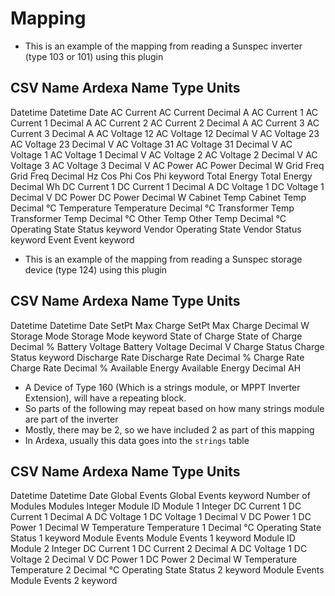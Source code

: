 # Mapping
- This is an example of the mapping from reading a Sunspec inverter (type 103 or 101) using this plugin

CSV Name                    Ardexa Name             Type        Units
-----------------------------------------------------------------------
Datetime                    Datetime                Date
AC Current                  AC Current              Decimal     A
AC Current 1                AC Current 1            Decimal     A
AC Current 2                AC Current 2            Decimal     A
AC Current 3                AC Current 3            Decimal     A
AC Voltage 12               AC Voltage 12           Decimal     V
AC Voltage 23               AC Voltage 23           Decimal     V
AC Voltage 31               AC Voltage 31           Decimal     V
AC Voltage 1                AC Voltage 1            Decimal     V
AC Voltage 2                AC Voltage 2            Decimal     V
AC Voltage 3                AC Voltage 3            Decimal     V
AC Power                    AC Power                Decimal     W
Grid Freq                   Grid Freq               Decimal     Hz
Cos Phi                     Cos Phi                 keyword
Total Energy                Total Energy            Decimal     Wh
DC Current 1                DC Current 1            Decimal     A
DC Voltage 1                DC Voltage 1            Decimal     V
DC Power                    DC Power                Decimal     W
Cabinet Temp                Cabinet Temp            Decimal     °C
Temperature                 Temperature             Decimal     °C
Transformer Temp            Transformer Temp        Decimal     °C
Other Temp                  Other Temp              Decimal     °C
Operating State             Status                  keyword
Vendor Operating State      Vendor Status           keyword
Event                       Event                   keyword




- This is an example of the mapping from reading a Sunspec storage device (type 124) using this plugin

CSV Name                    Ardexa Name             Type        Units
-----------------------------------------------------------------------
Datetime                    Datetime                Date
SetPt Max Charge            SetPt Max Charge        Decimal     W
Storage Mode                Storage Mode            keyword
State of Charge             State of Charge         Decimal     %
Battery Voltage             Battery Voltage         Decimal     V
Charge Status               Charge Status           keyword
Discharge Rate              Discharge Rate          Decimal     %
Charge Rate                 Charge Rate             Decimal     %
Available Energy            Available Energy        Decimal     AH



- A Device of Type 160 (Which is a strings module, or MPPT Inverter Extension), will have a repeating block.
- So parts of the following may repeat based on how many strings module are part of the inverter
- Mostly, there may be 2, so we have included 2 as part of this mapping
- In Ardexa, usually this data goes into the `strings` table

CSV Name                    Ardexa Name             Type        Units
-----------------------------------------------------------------------
Datetime                    Datetime                Date
Global Events               Global Events           keyword
Number of Modules           Modules                 Integer
Module ID                   Module 1                Integer
DC Current 1                DC Current 1            Decimal     A
DC Voltage 1                DC Voltage 1            Decimal     V
DC Power 1                  DC Power 1              Decimal     W
Temperature                 Temperature 1           Decimal     °C
Operating State             Status 1                keyword
Module Events               Module Events 1         keyword
Module ID                   Module 2                Integer
DC Current 1                DC Current 2            Decimal     A
DC Voltage 1                DC Voltage 2            Decimal     V
DC Power 1                  DC Power 2              Decimal     W
Temperature                 Temperature 2           Decimal     °C
Operating State             Status 2                keyword
Module Events               Module Events 2         keyword


